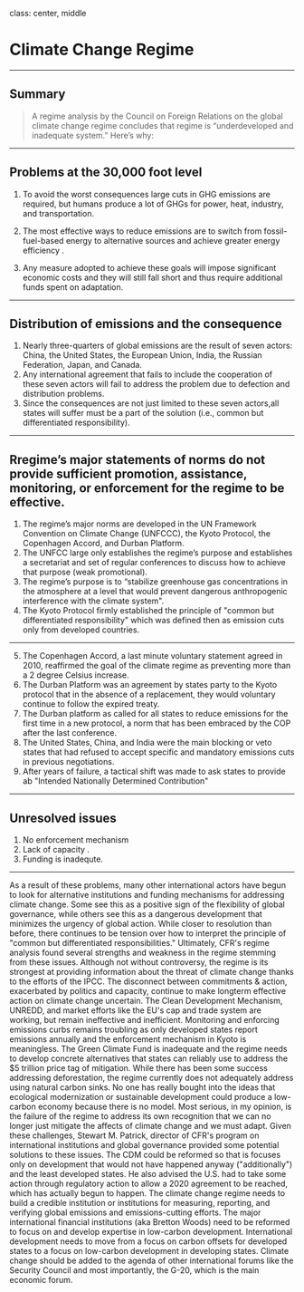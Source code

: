 class: center, middle

# Climate Change Regime

---

## Summary

>A regime analysis by the Council on Foreign Relations on the global climate change regime concludes that regime is “underdeveloped and inadequate system.” Here’s why:

---

## Problems at the 30,000 foot level

1. To avoid the worst consequences large cuts in GHG emissions are required, but humans produce a lot of GHGs for power, heat, industry, and transportation.

2. The most effective ways to reduce emissions are to switch from fossil-fuel-based energy to alternative sources and achieve greater energy efficiency .

3. Any measure adopted to achieve these goals will impose significant economic costs and they will still fall short and thus require additional funds spent on adaptation.

---

## Distribution of emissions and the consequence

1. Nearly three-quarters of global emissions are the result of seven actors: China, the United States, the European Union, India, the Russian Federation, Japan, and Canada.
2. Any international agreement that fails to include the cooperation of these seven actors will fail to address the problem due to defection and distribution problems.
3. Since the consequences are not just limited to these seven actors,all states will suffer must be a part of the solution (i.e., common but differentiated responsibility).

---

## Rregime’s major statements of norms do not provide sufficient promotion, assistance, monitoring, or enforcement for the regime to be effective.

1. The regime’s major norms are developed in the UN Framework Convention on Climate Change (UNFCCC), the Kyoto Protocol, the Copenhagen Accord, and Durban Platform.
2. The UNFCC large only establishes the regime’s purpose and establishes a secretariat and set of regular conferences to discuss how to achieve that purpose (weak promotional).
3. The regime’s purpose is to “stabilize greenhouse gas concentrations in the atmosphere at a level that would prevent dangerous anthropogenic interference with the climate system". 
4. The Kyoto Protocol firmly established the principle of "common but differentiated  responsibility" which was defined then as emission cuts only from developed countries.

---

5. The Copenhagen Accord, a last minute voluntary statement agreed in 2010, reaffirmed the goal of the climate regime as preventing more than a 2 degree Celsius increase.
6. The Durban Platform was an agreement by states party to the Kyoto protocol that in the absence of a replacement, they would voluntary continue to follow the expired  treaty.
7. The Durban platform as called for all states to reduce emissions for the first time in a new protocol, a norm that has been embraced by the COP after the last conference.
8. The United States, China, and India were the main blocking or veto states that had refused to accept specific and mandatory emissions cuts in previous negotiations.
9. After years of failure, a tactical shift was made to ask states to provide ab "Intended Nationally Determined Contribution"

---

## Unresolved issues

1. No enforcement mechanism
2. Lack of capacity .
3. Funding is inadequte.

---

As a result of these problems, many other international actors have begun to look for alternative institutions and funding mechanisms for addressing climate change.
Some see this as a positive sign of the flexibility of global governance, while others see this as a dangerous development that minimizes the urgency of global action.
While closer to resolution than before, there continues to be tension over how to interpret the principle of "common but differentiated responsibilities."
Ultimately, CFR's regime analysis found several strengths and weakness in the regime stemming from these issues.
Although not without controversy, the regime is its strongest at providing information about the threat of climate change thanks to the efforts of the IPCC.
The disconnect between commitments & action, exacerbated by politics and capacity, continue to make longterm effective action on climate change uncertain.
The Clean Development Mechanism, UNREDD, and market efforts like the EU's cap and trade system are working, but remain ineffective and inefficient.
Monitoring and enforcing emissions curbs remains troubling as only developed states report emissions annually and the enforcement mechanism in Kyoto is meaningless.
The Green Climate Fund is inadequate and the regime needs to develop concrete alternatives that states can reliably use to address the $5 trillion price tag of mitigation.
While there has been some success addressing deforestation, the regime currently does not adequately address using natural carbon sinks.
No one has really bought into the ideas that ecological modernization or sustainable development could produce a low-carbon economy because there is no model.
Most serious, in my opinion, is the failure of the regime to address its own recognition that we can no longer just mitigate the affects of climate change and we must adapt.
Given these challenges, Stewart M. Patrick, director of CFR's program on international institutions and global governance provided some potential solutions to these issues.
The CDM could be reformed so that is focuses only on development that would not have happened anyway ("additionally") and the least developed states.
He also advised the U.S. had to take some action through regulatory action to allow a 2020 agreement to be reached, which has actually begun to happen.
The climate change regime needs to build a credible institution or institutions for measuring, reporting, and verifying global emissions and emissions-cutting efforts.
The major international financial institutions (aka Bretton Woods) need to be reformed to focus on and develop expertise in low-carbon development.
International development needs to move from a focus on carbon offsets for developed states to a focus on low-carbon development in developing states.
Climate change should be added to the agenda of other international forums like the Security Council and most importantly, the G-20, which is the main economic forum.
